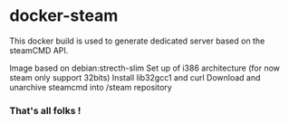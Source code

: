 # docker-steam

This docker build is used to generate dedicated server based on the steamCMD API.

Image based on debian:strecth-slim
Set up of i386 architecture (for now steam only support 32bits)
Install lib32gcc1 and curl
Download and unarchive steamcmd into /steam repository

### That's all folks !
